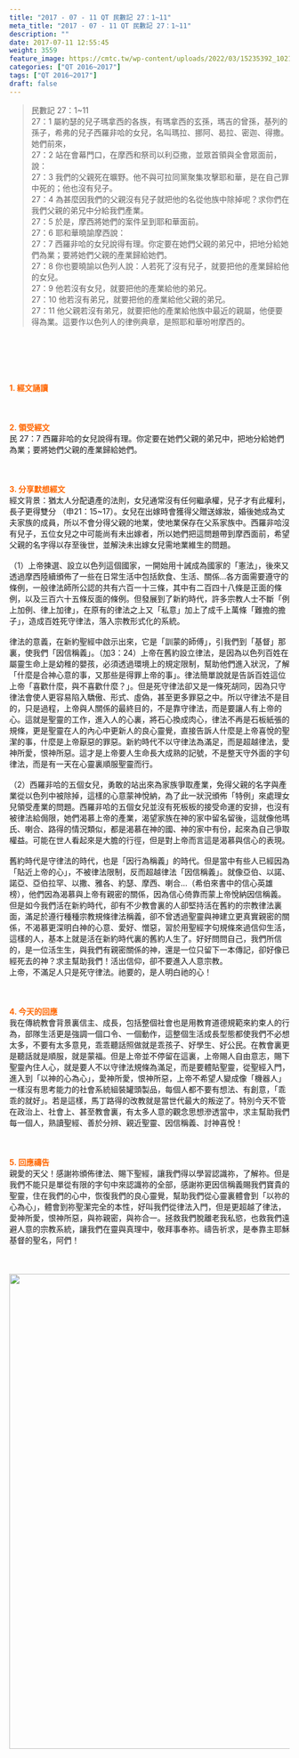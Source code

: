 ```yaml
---
title: "2017 - 07 - 11 QT 民數記 27：1~11"
meta_title: "2017 - 07 - 11 QT 民數記 27：1~11"
description: ""
date: 2017-07-11 12:55:45
weight: 3559
feature_image: https://cmtc.tw/wp-content/uploads/2022/03/15235392_10211799862337740_180693556567566654_o-1.webp
categories: ["QT 2016~2017"]
tags: ["QT 2016~2017"]
draft: false
---
```


<blockquote>民數記 27：1~11<br />
27：1 屬約瑟的兒子瑪拿西的各族，有瑪拿西的玄孫，瑪吉的曾孫，基列的孫子，希弗的兒子西羅非哈的女兒，名叫瑪拉、挪阿、曷拉、密迦、得撒。她們前來，<br />
27：2 站在會幕門口，在摩西和祭司以利亞撒，並眾首領與全會眾面前，說：<br />
27：3 我們的父親死在曠野。他不與可拉同黨聚集攻擊耶和華，是在自己罪中死的；他也沒有兒子。<br />
27：4 為甚麼因我們的父親沒有兒子就把他的名從他族中除掉呢？求你們在我們父親的弟兄中分給我們產業。<br />
27：5 於是，摩西將她們的案件呈到耶和華面前。<br />
27：6 耶和華曉諭摩西說：<br />
27：7 西羅非哈的女兒說得有理。你定要在她們父親的弟兄中，把地分給她們為業；要將她們父親的產業歸給她們。<br />
27：8 你也要曉諭以色列人說：人若死了沒有兒子，就要把他的產業歸給他的女兒。<br />
27：9 他若沒有女兒，就要把他的產業給他的弟兄。<br />
27：10 他若沒有弟兄，就要把他的產業給他父親的弟兄。<br />
27：11 他父親若沒有弟兄，就要把他的產業給他族中最近的親屬，他便要得為業。這要作以色列人的律例典章，是照耶和華吩咐摩西的。</blockquote><br />
&nbsp;<br />
<br />
&nbsp;<br />
<br />
<span style="color: #ff6600;"><strong>1. </strong><strong>經文誦讀</strong></span><br />
<br />
<span style="color: #ff6600;"><strong> </strong></span><br />
<br />
<span style="color: #ff6600;"><strong>2. </strong><strong>領受經文<br />
</strong></span>民 27：7 西羅非哈的女兒說得有理。你定要在她們父親的弟兄中，把地分給她們為業；要將她們父親的產業歸給她們。<br />
<br />
&nbsp;<br />
<br />
<span style="color: #ff6600;"><strong>3. 分享默想經文<br />
</strong></span>經文背景：猶太人分配遺產的法則，女兒通常沒有任何繼承權，兒子才有此權利，長子更得雙分 （申21：15~17）。女兒在出嫁時會獲得父贈送嫁妝，婚後她成為丈夫家族的成員，所以不會分得父親的地業，使地業保存在父系家族中。西羅非哈沒有兒子，五位女兒之中可能尚有未出嫁者，所以她們把這問題帶到摩西面前，希望父親的名字得以存至後世，並解決未出嫁女兒需地業維生的問題。<br />
<br />
（1）上帝揀選、設立以色列這個國家，一開始用十誡成為國家的「憲法」，後來又透過摩西陸續頒佈了一些在日常生活中包括飲食、生活、關係…各方面需要遵守的條例，一般律法師所公認的共有六百一十三條，其中有二百四十八條是正面的條例，以及三百六十五條反面的條例。但發展到了新約時代，許多宗教人士不斷「例上加例、律上加律」，在原有的律法之上又「私意」加上了成千上萬條「難擔的擔子」，造成百姓死守律法，落入宗教形式化的系統。<br />
<br />
律法的意義，在新約聖經中啟示出來，它是「訓蒙的師傅」，引我們到「基督」那裏，使我們「因信稱義」。（加3：24）上帝在舊約設立律法，是因為以色列百姓在屬靈生命上是幼稚的嬰孩，必須透過環境上的規定限制，幫助他們進入狀況，了解「什麼是合神心意的事，又那些是得罪上帝的事」。律法簡單說就是告訴百姓這位上帝「喜歡什麼，與不喜歡什麼？」。但是死守律法卻又是一條死胡同，因為只守律法會使人更容易陷入驕傲、形式、虛偽，甚至更多罪惡之中。所以守律法不是目的，只是過程，上帝與人關係的最終目的，不是靠守律法，而是要讓人有上帝的心。這就是聖靈的工作，進入人的心裏，將石心換成肉心，律法不再是石板紙張的規條，更是聖靈在人的內心中更新人的良心靈覺，直接告訴人什麼是上帝喜悅的聖潔的事，什麼是上帝厭惡的罪惡。新約時代不以守律法為滿足，而是超越律法，愛神所愛，恨神所惡。這才是上帝要人生命長大成熟的記號，不是整天守外面的字句律法，而是有一天在心靈裏順服聖靈而行。<br />
<br />
（2）西羅非哈的五個女兒，勇敢的站出來為家族爭取產業，免得父親的名字與產業從以色列中被除掉，這樣的心意蒙神悅納，為了此一狀況頒佈「特例」來處理女兒領受產業的問題。西羅非哈的五個女兒並沒有死板板的接受命運的安排，也沒有被律法給侷限，她們渴慕上帝的產業，渴望家族在神的家中留名留後，這就像他瑪氏、喇合、路得的情況類似，都是渴慕在神的國、神的家中有份，起來為自己爭取權益。可能在世人看起來是大膽的行徑，但是對上帝而言這是渴慕與信心的表現。<br />
<br />
舊約時代是守律法的時代，也是「因行為稱義」的時代。但是當中有些人已經因為「貼近上帝的心」，不被律法限制，反而超越律法「因信稱義」。就像亞伯、以諾、諾亞、亞伯拉罕、以撒、雅各、約瑟、摩西、喇合…（希伯來書中的信心英雄榜），他們因為渴慕與上帝有親密的關係，因為信心倚靠而蒙上帝悅納因信稱義。但是如今我們活在新約時代，卻有不少教會裏的人卻堅持活在舊約的宗教律法裏面，滿足於遵行種種宗教規條律法稱義，卻不曾透過聖靈與神建立更真實親密的關係，不渴慕更深明白神的心意、愛好、憎惡，習於用聖經字句規條來過信仰生活，這樣的人，基本上就是活在新約時代裏的舊約人生了。好好問問自己，我們所信的，是一位活生生，與我們有親密關係的神，還是一位只留下一本傳記，卻好像已經死去的神？求主幫助我們！活出信仰，卻不要進入人意宗教。<br />
上帝，不滿足人只是死守律法。祂要的，是人明白祂的心！<br />
<br />
&nbsp;<br />
<br />
<span style="color: #ff6600;"><strong>4. 今天的回應<br />
</strong></span>我在傳統教會背景裏信主、成長，包括整個社會也是用教育道德規範來約束人的行為，部隊生活更是強調一個口令、一個動作，這整個生活成長型態都使我們不必想太多，不要有太多意見，乖乖聽話照做就是乖孩子、好學生、好公民。在教會裏更是聽話就是順服，就是蒙福。但是上帝並不停留在這裏，上帝賜人自由意志，賜下聖靈內住人心，就是要人不以守律法規條為滿足，而是要體貼聖靈，從聖經入門，進入到「以神的心為心」，愛神所愛，恨神所惡，上帝不希望人變成像「機器人」一樣沒有思考能力的社會系統組裝罐頭製品，每個人都不要有想法、有創意，「乖乖的就好」。若是這樣，馬丁路得的改教就是當世代最大的叛逆了。特別今天不管在政治上、社會上、甚至教會裏，有太多人意的觀念思想滲透當中，求主幫助我們每一個人，熟讀聖經、善於分辨、親近聖靈、因信稱義、討神喜悅！<br />
<br />
&nbsp;<br />
<br />
<span style="color: #ff6600;"><strong>5. 回應禱告<br />
</strong></span>親愛的天父！感謝祢頒佈律法、賜下聖經，讓我們得以學習認識祢，了解祢。但是我們不能只是單從有限的字句中來認識祢的全部，感謝祢更因信稱義賜我們寶貴的聖靈，住在我們的心中，恢復我們的良心靈覺，幫助我們從心靈裏體會到「以祢的心為心」，體會到祢聖潔完全的本性，好叫我們從律法入門，但是更超越了律法，愛神所愛，恨神所惡，與祢親密，與祢合一。拯救我們脫離老我私慾，也救我們遠避人意的宗教系統，讓我們在靈與真理中，敬拜事奉祢。禱告祈求，是奉靠主耶穌基督的聖名，阿們！<br />
<br />
&nbsp;<br />
<br />
<img class="size-full wp-image-3626 aligncenter" src="https://cmtc.tw/wp-content/uploads/2017/07/Jxo78UR.jpg" alt="" width="1280" height="854" />
        